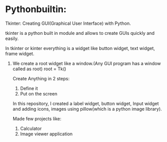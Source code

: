 # Pythonbuiltin:
Tkinter:
Creating GUI(Graphical User Interface) with Python.

tkinter is a python built in module and allows to create GUIs quickly and easily.

In tkinter or kinter everything is a widget like button widget, text widget, frame widget.

1. We create a root widget like a window.(Any GUI program has a window called as root)
   root = Tk()

   Create Anything in 2 steps:
   1. Define it
   2. Put on the screen
  
   In this repository, I created a label widget, button widget, Input widget and adding icons, images using pillow(which is a python image library).
   
   Made few projects like:
   1. Calculator
   2. Image viewer application
